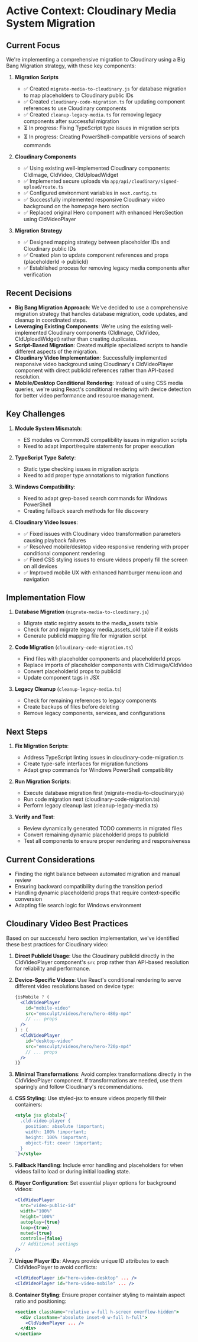 # Active Context: Cloudinary Media System Migration

## Current Focus

We're implementing a comprehensive migration to Cloudinary using a Big Bang Migration strategy, with these key components:

1. **Migration Scripts**
   - ✅ Created `migrate-media-to-cloudinary.js` for database migration to map placeholders to Cloudinary public IDs
   - ✅ Created `cloudinary-code-migration.ts` for updating component references to use Cloudinary components
   - ✅ Created `cleanup-legacy-media.ts` for removing legacy components after successful migration
   - ⏳ In progress: Fixing TypeScript type issues in migration scripts
   - ⏳ In progress: Creating PowerShell-compatible versions of search commands

2. **Cloudinary Components**
   - ✅ Using existing well-implemented Cloudinary components: CldImage, CldVideo, CldUploadWidget
   - ✅ Implemented secure uploads via `app/api/cloudinary/signed-upload/route.ts`
   - ✅ Configured environment variables in `next.config.ts`
   - ✅ Successfully implemented responsive Cloudinary video background on the homepage hero section
   - ✅ Replaced original Hero component with enhanced HeroSection using CldVideoPlayer

3. **Migration Strategy**
   - ✅ Designed mapping strategy between placeholder IDs and Cloudinary public IDs
   - ✅ Created plan to update component references and props (placeholderId → publicId)
   - ✅ Established process for removing legacy media components after verification

## Recent Decisions

- **Big Bang Migration Approach**: We've decided to use a comprehensive migration strategy that handles database migration, code updates, and cleanup in coordinated steps.
- **Leveraging Existing Components**: We're using the existing well-implemented Cloudinary components (CldImage, CldVideo, CldUploadWidget) rather than creating duplicates.
- **Script-Based Migration**: Created multiple specialized scripts to handle different aspects of the migration.
- **Cloudinary Video Implementation**: Successfully implemented responsive video background using Cloudinary's CldVideoPlayer component with direct publicId references rather than API-based resolution.
- **Mobile/Desktop Conditional Rendering**: Instead of using CSS media queries, we're using React's conditional rendering with device detection for better video performance and resource management.

## Key Challenges

1. **Module System Mismatch**: 
   - ES modules vs CommonJS compatibility issues in migration scripts
   - Need to adapt import/require statements for proper execution

2. **TypeScript Type Safety**: 
   - Static type checking issues in migration scripts
   - Need to add proper type annotations to migration functions

3. **Windows Compatibility**:
   - Need to adapt grep-based search commands for Windows PowerShell
   - Creating fallback search methods for file discovery

4. **Cloudinary Video Issues**:
   - ✅ Fixed issues with Cloudinary video transformation parameters causing playback failures
   - ✅ Resolved mobile/desktop video responsive rendering with proper conditional component rendering
   - ✅ Fixed CSS styling issues to ensure videos properly fill the screen on all devices
   - ✅ Improved mobile UX with enhanced hamburger menu icon and navigation

## Implementation Flow

1. **Database Migration** (`migrate-media-to-cloudinary.js`)
   - Migrate static registry assets to the media_assets table
   - Check for and migrate legacy media_assets_old table if it exists
   - Generate publicId mapping file for migration script

2. **Code Migration** (`cloudinary-code-migration.ts`)
   - Find files with placeholder components and placeholderId props
   - Replace imports of placeholder components with CldImage/CldVideo
   - Convert placeholderId props to publicId
   - Update component tags in JSX

3. **Legacy Cleanup** (`cleanup-legacy-media.ts`)
   - Check for remaining references to legacy components
   - Create backups of files before deleting
   - Remove legacy components, services, and configurations

## Next Steps

1. **Fix Migration Scripts**:
   - Address TypeScript linting issues in cloudinary-code-migration.ts
   - Create type-safe interfaces for migration functions
   - Adapt grep commands for Windows PowerShell compatibility

2. **Run Migration Scripts**:
   - Execute database migration first (migrate-media-to-cloudinary.js)
   - Run code migration next (cloudinary-code-migration.ts)
   - Perform legacy cleanup last (cleanup-legacy-media.ts)

3. **Verify and Test**:
   - Review dynamically generated TODO comments in migrated files
   - Convert remaining dynamic placeholderId props to publicId
   - Test all components to ensure proper rendering and responsiveness

## Current Considerations

- Finding the right balance between automated migration and manual review
- Ensuring backward compatibility during the transition period
- Handling dynamic placeholderId props that require context-specific conversion
- Adapting file search logic for Windows environment 

## Cloudinary Video Best Practices

Based on our successful hero section implementation, we've identified these best practices for Cloudinary video:

1. **Direct PublicId Usage**: Use the Cloudinary publicId directly in the CldVideoPlayer component's `src` prop rather than API-based resolution for reliability and performance.

2. **Device-Specific Videos**: Use React's conditional rendering to serve different video resolutions based on device type:
   ```jsx
   {isMobile ? (
     <CldVideoPlayer 
       id="mobile-video" 
       src="emsculpt/videos/hero/hero-480p-mp4"
       // ... props
     />
   ) : (
     <CldVideoPlayer 
       id="desktop-video" 
       src="emsculpt/videos/hero/hero-720p-mp4"
       // ... props
     />
   )}
   ```

3. **Minimal Transformations**: Avoid complex transformations directly in the CldVideoPlayer component. If transformations are needed, use them sparingly and follow Cloudinary's recommendations.

4. **CSS Styling**: Use styled-jsx to ensure videos properly fill their containers:
   ```jsx
   <style jsx global>{`
     .cld-video-player {
       position: absolute !important;
       width: 100% !important;
       height: 100% !important;
       object-fit: cover !important;
     }
   `}</style>
   ```

5. **Fallback Handling**: Include error handling and placeholders for when videos fail to load or during initial loading state.

6. **Player Configuration**: Set essential player options for background videos:
   ```jsx
   <CldVideoPlayer
     src="video-public-id"
     width="100%"
     height="100%"
     autoplay={true}
     loop={true}
     muted={true}
     controls={false}
     // Additional settings
   />
   ```

7. **Unique Player IDs**: Always provide unique ID attributes to each CldVideoPlayer to avoid conflicts:
   ```jsx
   <CldVideoPlayer id="hero-video-desktop" ... />
   <CldVideoPlayer id="hero-video-mobile" ... />
   ```
   
8. **Container Styling**: Ensure proper container styling to maintain aspect ratio and positioning:
   ```jsx
   <section className="relative w-full h-screen overflow-hidden">
     <div className="absolute inset-0 w-full h-full">
       <CldVideoPlayer ... />
     </div>
   </section>
   ``` 